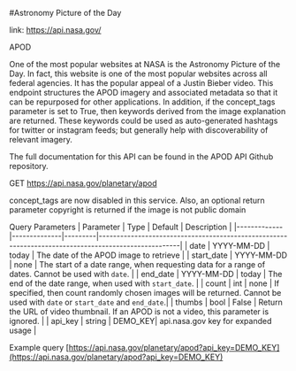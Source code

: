 #Astronomy Picture of the Day

link: https://api.nasa.gov/

APOD

One of the most popular websites at NASA is the Astronomy Picture of the Day. In fact, this website is one of the most popular websites across all federal agencies. It has the popular appeal of a Justin Bieber video. This endpoint structures the APOD imagery and associated metadata so that it can be repurposed for other applications. In addition, if the concept_tags parameter is set to True, then keywords derived from the image explanation are returned. These keywords could be used as auto-generated hashtags for twitter or instagram feeds; but generally help with discoverability of relevant imagery.

The full documentation for this API can be found in the APOD API Github repository.

GET https://api.nasa.gov/planetary/apod

concept_tags are now disabled in this service. Also, an optional return parameter copyright is returned if the image is not public domain


Query Parameters
| Parameter   | Type         | Default | Description                                                                                         |
|-------------|--------------|---------|-----------------------------------------------------------------------------------------------------|
| date        | YYYY-MM-DD   | today   | The date of the APOD image to retrieve                                                              |
| start_date  | YYYY-MM-DD   | none    | The start of a date range, when requesting data for a range of dates. Cannot be used with `date`.  |
| end_date    | YYYY-MM-DD   | today   | The end of the date range, when used with `start_date`.                                             |
| count       | int          | none    | If specified, then count randomly chosen images will be returned. Cannot be used with `date` or `start_date` and `end_date`.|
| thumbs      | bool         | False   | Return the URL of video thumbnail. If an APOD is not a video, this parameter is ignored.            |
| api_key     | string       | DEMO_KEY| api.nasa.gov key for expanded usage                                                                 |

Example query
[https://api.nasa.gov/planetary/apod?api_key=DEMO_KEY](https://api.nasa.gov/planetary/apod?api_key=DEMO_KEY)
